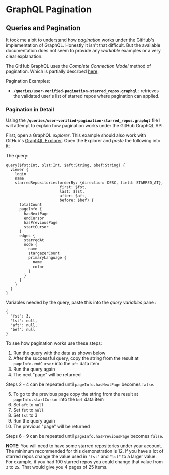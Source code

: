 # GraphQL Pagination

## Queries and Pagination

It took me a bit to understand how *pagination* works under the GitHub's implementation of GraphQL. Honestly it isn't that difficult. But the available documentation does not seem to provide any *workable* examples or a very clear explanation.

The GitHub GraphQL uses the *Complete Connection Model* method of pagination. Which is partially descrbed [here](https://graphql.github.io/learn/pagination/#complete-connection-model). 

Pagination Examples:

* **`/queries/user-verified-pagination-starred_repos.graphql`** : retrieves the validated user's list of starred repos where pagination can applied.

### Pagination in Detail

Using the **`/queries/user-verified-pagination-starred_repos.graphql`** file I will attempt to explain how pagination works under the GitHub GraphQL API.

First, open a GraphQL *explorer*. This example should also work with GitHub's [GraphQL Explorer](https://docs.github.com/en/free-pro-team@latest/graphql/overview/explorer). Open the Explorer and *paste* the following into it:

The query:

```
query($fst:Int, $lst:Int, $aft:String, $bef:String) {
  viewer {
    login
    name
    starredRepositories(orderBy: {direction: DESC, field: STARRED_AT},
                        first: $fst,
                        last: $lst,
                        after: $aft,
                        before: $bef) {
      totalCount
      pageInfo {
        hasNextPage
        endCursor
        hasPreviousPage
        startCursor
      }
      edges {
        starredAt
        node {
          name
          stargazerCount
          primaryLanguage {
            name
            color
          }
        }
      }
    }
  }
}
```

Variables needed by the query, paste this into the *query variables* pane :

```
{
  "fst": 3,
  "lst": null,
  "aft": null,
  "bef": null
}
```

To see how pagination works use these steps:

  1) Run the query with the data as shown below
  2) After the successful query, copy the string from the 
     result at `pageInfo.endCursor` into the `aft` data item
  3) Run the query again
  4) The next "page" will be returned

  Steps 2 - 4 can be repeated until `pageInfo.hasNextPage` 
  becomes `false`.

  5) To go to the previous page copy the string from the result
     at `pageInfo.startCursor` into the `bef` data item
  6) Set `aft` to `null`
  7) Set `fst` to `null`
  8) Set `lst` to 3
  9) Run the query again
 10) The previous "page" will be returned

  Steps 6 - 9 can be repeated until `pageInfo.hasPreviousPage` 
  becomes `false`.

**NOTE**: You will need to have some starred repositories under your account. The minimum recommended for this demonstration is 12. If you have a lot of starred repos change the value used in `"fst"` and `"lst"` to a larger value. For example, if you had 100 starred repos you could change that value from `3` to `25`. That would give you 4 pages of 25 items.
